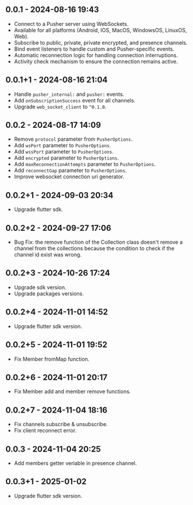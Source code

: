 ## 0.0.1 - 2024-08-16 19:43

- Connect to a Pusher server using WebSockets.
- Available for all platforms (Android, IOS, MacOS, WindowsOS, LinuxOS, Web).
- Subscribe to public, private, private encrypted, and presence channels.
- Bind event listeners to handle custom and Pusher-specific events.
- Automatic reconnection logic for handling connection interruptions.
- Activity check mechanism to ensure the connection remains active.

## 0.0.1+1 - 2024-08-16 21:04

- Handle `pusher_internal:` and `pusher:` events.
- Add `onSubscriptionSuccess` event for all channels.
- Upgrade `web_socket_client` to `^0.1.0`.

## 0.0.2 - 2024-08-17 14:09

- Remove `protocol` parameter from `PusherOptions`.
- Add `wsPort` parameter to `PusherOptions`.
- Add `wssPort` parameter to `PusherOptions`.
- Add `encrypted` parameter to `PusherOptions`.
- Add `maxReconnectionAttempts` parameter to `PusherOptions`.
- Add `reconnectGap` parameter to `PusherOptions`.
- Improve websocket connection uri generator.

## 0.0.2+1 - 2024-09-03 20:34

- Upgrade flutter sdk.

## 0.0.2+2 - 2024-09-27 17:06

- Bug Fix: the remove function of the Collection class doesn't remove a channel from the collections because the condition to check if the channel id exist was wrong.

## 0.0.2+3 - 2024-10-26 17:24

- Upgrade sdk version.
- Upgrade packages versions.

## 0.0.2+4 - 2024-11-01 14:52

- Upgrade flutter sdk version.

## 0.0.2+5 - 2024-11-01 19:52

- Fix Member fromMap function.

## 0.0.2+6 - 2024-11-01 20:17

- Fix Member add and member remove functions.

## 0.0.2+7 - 2024-11-04 18:16

- Fix channels subscribe & unsubscribe.
- Fix client reconnect error.

## 0.0.3 - 2024-11-04 20:25

- Add members getter veriable in presence channel.

## 0.0.3+1 - 2025-01-02

- Upgrade flutter sdk version.
